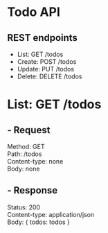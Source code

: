 # Todo API

## REST endpoints
* List: GET /todos
* Create: POST /todos
* Update: PUT /todos
* Delete: DELETE /todos

# List: GET /todos
## - Request
Method: GET  
Path: /todos  
Content-type: none  
Body: none  

## - Response
Status: 200  
Content-type: application/json  
Body: { todos: todos }  
